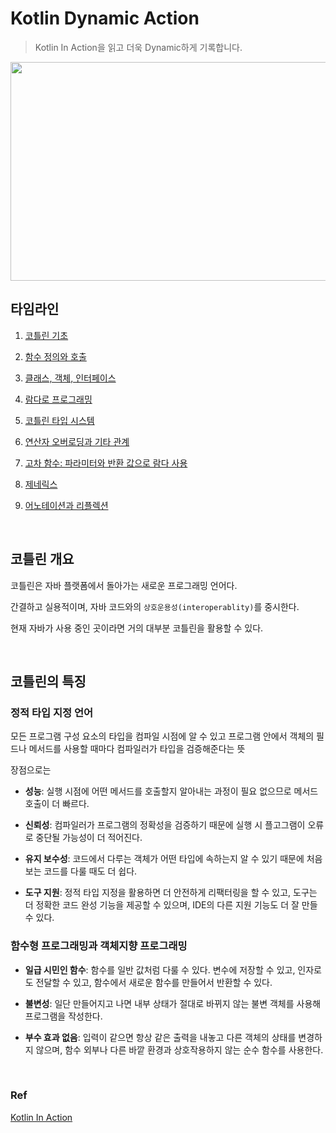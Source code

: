 # Kotlin Dynamic Action

> Kotlin In Action을 읽고 더욱 Dynamic하게 기록합니다.

<img src ="https://velog.velcdn.com/images/haero_kim/post/212f9167-e32d-41f1-be80-0e6bc12c6cf8/general.png" width = 700px height = 350px></img>

## 타임라인

1. [코틀린 기초]()

2. [함수 정의와 호출]()
3. [클래스, 객체, 인터페이스]()
4. [람다로 프로그래밍]()
5. [코틀린 타입 시스템]()
6. [연산자 오버로딩과 기타 관계]()
7. [고차 함수: 파라미터와 반환 값으로 람다 사용]()
8. [제네릭스]()
9. [어노테이션과 리플렉션]()

<br>

## 코틀린 개요

코틀린은 자바 플랫폼에서 돌아가는 새로운 프로그래밍 언어다.
  
간결하고 실용적이며, 자바 코드와의 `상호운용성(interoperablity)`를 중시한다.
  
현재 자바가 사용 중인 곳이라면 거의 대부분 코틀린을 활용할 수 있다.

<br>

## 코틀린의 특징

### 정적 타입 지정 언어
모든 프로그램 구성 요소의 타입을 컴파일 시점에 알 수 있고 프로그램 안에서 객체의 필드나 메서드를 사용할 때마다 컴파일러가 타입을 검증해준다는 뜻
  
장점으로는
- **성능**: 실행 시점에 어떤 메서드를 호출할지 알아내는 과정이 필요 없으므로 메서드 호출이 더 빠르다.

- **신뢰성**: 컴파일러가 프로그램의 정확성을 검증하기 때문에 실행 시 플고그램이 오류로 중단될 가능성이 더 적어진다.
- **유지 보수성**: 코드에서 다루는 객체가 어떤 타입에 속하는지 알 수 있기 때문에 처음 보는 코드를 다룰 때도 더 쉽다.
- **도구 지원**: 정적 타입 지정을 활용하면 더 안전하게 리팩터링을 할 수 있고, 도구는 더 정확한 코드 완성 기능을 제공할 수 있으며, IDE의 다른 지원 기능도 더 잘 만들 수 있다.

### 함수형 프로그래밍과 객체지향 프로그래밍

- **일급 시민인 함수**: 함수를 일반 값처럼 다룰 수 있다. 변수에 저장할 수 있고, 인자로도 전달할 수 있고, 함수에서 새로운 함수를 만들어서 반환할 수 있다.

- **불변성**: 일단 만들어지고 나면 내부 상태가 절대로 바뀌지 않는 불변 객체를 사용해 프로그램을 작성한다.
- **부수 효과 없음**: 입력이 같으면 항상 같은 출력을 내놓고 다른 객체의 상태를 변경하지 않으며, 함수 외부나 다른 바깥 환경과 상호작용하지 않는 순수 함수를 사용한다.


<br>

### Ref
[Kotlin In Action](https://www.yes24.com/Product/Goods/55148593)
